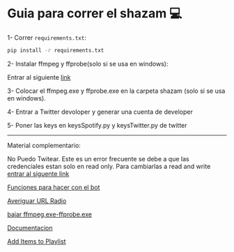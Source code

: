 # Guia para correr el shazam 💻
1- Correr `requirements.txt`:
```bash 
pip install -r requirements.txt
```
2- Instalar ffmpeg y ffprobe(solo si se usa en windows):

Entrar al siguiente [link](https://github.com/BtbN/FFmpeg-Builds/releases/download/latest/ffmpeg-master-latest-win64-gpl.zip)

3- Colocar el ffmpeg.exe y ffprobe.exe en la carpeta shazam (solo si se usa en windows).

4- Entrar a Twitter devoloper y generar una cuenta de developer

5- Poner las keys en keysSpotify.py y keysTwitter.py de twitter

---

Material complementario:

No Puedo Twitear. Este es un error frecuente se debe a que las credenciales estan solo en read only. Para cambiarlas a read and write [entrar al siguente link](https://stackoverflow.com/questions/70769239/how-to-enable-the-post-permission-on-twitter-developer-app)

[Funciones para hacer con el bot](https://dev.to/twitterdev/a-comprehensive-guide-for-using-the-twitter-api-v2-using-tweepy-in-python-15d9)

[Averiguar URL Radio](https://github.com/andreztz/pyradios)

[bajar ffmpeg.exe-ffprobe.exe](https://github.com/BtbN/FFmpeg-Builds/releases/download/latest/ffmpeg-master-latest-win64-gpl.zip)

[Documentacion](https://developer.spotify.com/documentation/general/guides/working-with-playlists/#reading-a-playlist)

[Add Items to Playlist](https://developer.spotify.com/documentation/web-api/reference/#/operations/add-tracks-to-playlist)
